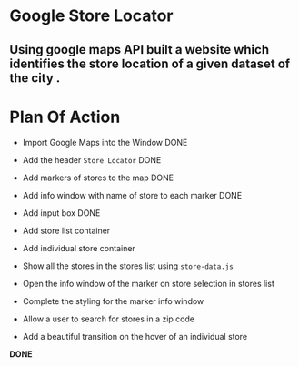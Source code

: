<h1> Google Store Locator </h1>
<h2> Using google maps API built a website which identifies the store
location of a given dataset of the city .</h2>


# Plan Of Action

- Import Google Maps into the Window   DONE

- Add the header `Store Locator`       DONE

- Add markers of stores to the map     DONE

- Add info window with name of store to each marker          DONE

- Add input box  DONE

- Add store list container

- Add individual store container

- Show all the stores in the stores list using `store-data.js`

- Open the info window of the marker on store selection in stores list 

- Complete the styling for the marker info window

- Allow a user to search for stores in a zip code

- Add a beautiful transition on the hover of an individual store

**DONE**

